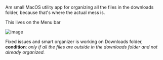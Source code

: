 Am small MacOS utility app for organizing all the files in the downloads folder, because that's where the actual mess is.

This lives on the Menu bar

![image](https://github.com/user-attachments/assets/19e940fe-841a-495c-8a6f-1c58a5ea924b)


Fixed issues and smart organizer is working on Downloads folder, **condition**: *only if all the files are outside in the downloads folder and not already organized.*
